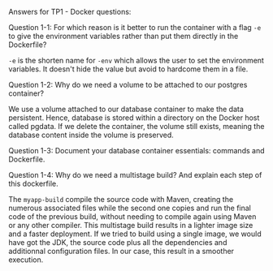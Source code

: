 ﻿Answers for TP1 - Docker questions:

Question 1-1: For which reason is it better to run the container with a flag `-e` to give the environment variables rather than put them directly in the Dockerfile?

`-e` is the shorten name for `-env` which allows the user to set the environment variables. It doesn't hide the value but avoid to hardcome them in a file.

Question 1-2: Why do we need a volume to be attached to our postgres container?

We use a volume attached to our database container to make the data persistent. Hence, database is stored within a directory on the Docker host called pgdata. If we delete the container, the volume still exists, meaning the database content inside the volume is preserved.

Question 1-3: Document your database container essentials: commands and Dockerfile.



Question 1-4: Why do we need a multistage build? And explain each step of this dockerfile.

The `myapp-build` compile the source code with Maven, creating the numerous associated files while the second one copies and run the final code of the previous build, without needing to compile again using Maven or any other compiler. This multistage build results in a lighter image size and a faster deployment. If we tried to build using a single image, we would have got the JDK, the source code plus all the dependencies and additionnal configuration files. In our case, this result in a smoother execution.

 

